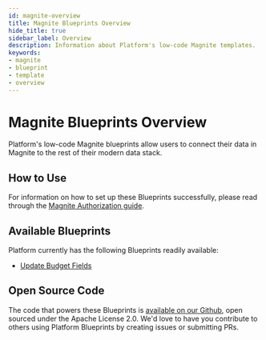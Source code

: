 ```yaml
---
id: magnite-overview
title: Magnite Blueprints Overview
hide_title: true
sidebar_label: Overview
description: Information about Platform's low-code Magnite templates.
keywords:
- magnite
- blueprint
- template
- overview
---
```


# Magnite Blueprints Overview

Platform's low-code Magnite blueprints allow users to connect their data in Magnite to the rest of their modern data stack.


## How to Use
For information on how to set up these Blueprints successfully, please read through the [Magnite Authorization guide](magnite-authorization.md).


## Available Blueprints
Platform currently has the following Blueprints readily available:

- [Update Budget Fields](magnite-update-budget-fields.md)

## Open Source Code
The code that powers these Blueprints is [available on our Github](https://github.com/shipyardapp/shipyard-blueprints/tree/main/shipyard_blueprints/magnite), open sourced under the Apache License 2.0. We'd love to have you contribute to others using Platform Blueprints by creating issues or submitting PRs.
